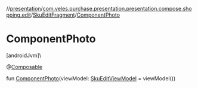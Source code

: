 //[presentation](../../../index.md)/[com.veles.purchase.presentation.presentation.compose.shopping.edit](../index.md)/[SkuEditFragment](index.md)/[ComponentPhoto](-component-photo.md)

# ComponentPhoto

[androidJvm]\

@[Composable](https://developer.android.com/reference/kotlin/androidx/compose/runtime/Composable.html)

fun [ComponentPhoto](-component-photo.md)(viewModel: [SkuEditViewModel](../-sku-edit-view-model/index.md) = viewModel())
